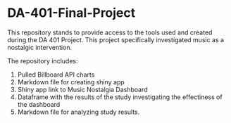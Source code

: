 # DA-401-Final-Project

This repository stands to provide access to the tools used and created during the DA 401 Project.
This project specifically investigated music as a nostalgic intervention.

The repository includes:
  1. Pulled Billboard API charts
  2. Markdown file for creating shiny app
  3. Shiny app link to Music Nostalgia Dashboard
  4. Dataframe with the results of the study investigating the effectiness of the dashboard
  5. Markdown file for analyzing study results. 
